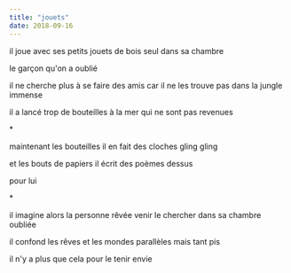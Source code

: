```yaml
---
title: "jouets"
date: 2018-09-16
---
```


il joue avec ses petits jouets de bois
seul dans sa chambre

le garçon qu'on a oublié

il ne cherche plus à se faire des amis
car il ne les trouve pas dans la jungle immense

il a lancé trop de bouteilles à la mer
qui ne sont pas revenues

\*

maintenant les bouteilles il en fait des cloches
gling gling

et les bouts de papiers
il écrit des poèmes dessus

pour lui

\*

il imagine alors la personne rêvée
venir le chercher dans sa chambre oubliée

il confond les rêves et les mondes parallèles
mais tant pis

il n'y a plus que cela pour le tenir envie
